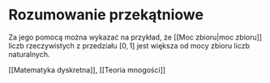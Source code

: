 # Rozumowanie przekątniowe
Za jego pomocą można wykazać na przykład, że [[Moc zbioru|moc zbioru]] liczb rzeczywistych z przedziału $[0,1]$ jest większa od mocy zbioru liczb naturalnych.

[[Matematyka dyskretna]], [[Teoria mnogości]]